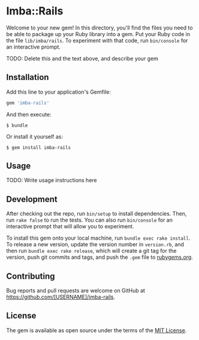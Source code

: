 # Imba::Rails

Welcome to your new gem! In this directory, you'll find the files you need to be able to package up your Ruby library into a gem. Put your Ruby code in the file `lib/imba/rails`. To experiment with that code, run `bin/console` for an interactive prompt.

TODO: Delete this and the text above, and describe your gem

## Installation

Add this line to your application's Gemfile:

```ruby
gem 'imba-rails'
```

And then execute:

    $ bundle

Or install it yourself as:

    $ gem install imba-rails

## Usage

TODO: Write usage instructions here

## Development

After checking out the repo, run `bin/setup` to install dependencies. Then, run `rake false` to run the tests. You can also run `bin/console` for an interactive prompt that will allow you to experiment.

To install this gem onto your local machine, run `bundle exec rake install`. To release a new version, update the version number in `version.rb`, and then run `bundle exec rake release`, which will create a git tag for the version, push git commits and tags, and push the `.gem` file to [rubygems.org](https://rubygems.org).

## Contributing

Bug reports and pull requests are welcome on GitHub at https://github.com/[USERNAME]/imba-rails.


## License

The gem is available as open source under the terms of the [MIT License](http://opensource.org/licenses/MIT).

